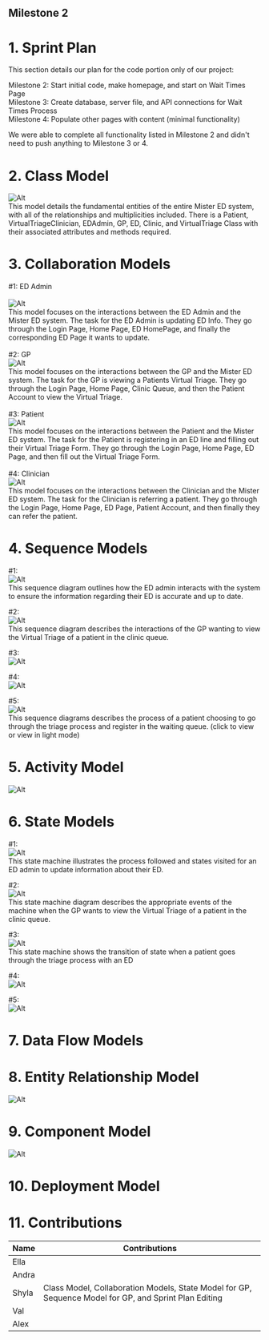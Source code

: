 ## Milestone 2

# 1. Sprint Plan

This section details our plan for the code portion only of our project:

Milestone 2: Start initial code, make homepage, and start on Wait Times Page <br>
Milestone 3: Create database, server file, and API connections for Wait Times Process <br>
Milestone 4: Populate other pages with content (minimal functionality) <br>

We were able to complete all functionality listed in Milestone 2 and didn't need to push anything to Milestone 3 or 4.

# 2. Class Model

  ![Alt](Diagrams/ClassDiagram.svg)
  <br> This model details the fundamental entities of the entire Mister ED system, with all of the relationships and multiplicities included. There is a Patient, VirtualTriageClinician, EDAdmin, GP, ED, Clinic, and VirtualTriage Class with their associated attributes and methods required. 

# 3. Collaboration Models

  #1: ED Admin  
  <br> 
  ![Alt](Diagrams/EDAdminCollaborationDiagram.drawio.svg) 
  <br>This model focuses on the interactions between the ED Admin and the Mister ED system. The task for the ED Admin is updating ED Info. They go through the Login Page, Home Page, ED HomePage, and finally the corresponding ED Page it wants to update.
  <br>  
  #2: GP
  <br>
  ![Alt](Diagrams/GPCollaborationDiagram.svg)
  <br>This model focuses on the interactions between the GP and the Mister ED system. The task for the GP is viewing a Patients Virtual Triage. They go through the Login Page, Home Page, Clinic Queue, and then the Patient Account to view the Virtual Triage. 
  <br>  
  #3: Patient
  <br>
   ![Alt](Diagrams/PatientCollaborationDiagram.svg)
   <br>This model focuses on the interactions between the Patient and the Mister ED system. The task for the Patient is registering in an ED line and filling out their Virtual Triage Form. They go through the Login Page, Home Page, ED Page, and then fill out the Virtual Triage Form. 
  <br>  
  #4: Clinician
  <br> 
   ![Alt](Diagrams/clinicianCollaborationDiagram.svg)
   <br>This model focuses on the interactions between the Clinician and the Mister ED system. The task for the Clinician is referring a patient. They go through the Login Page, Home Page, ED Page, Patient Account, and then finally they can refer the patient.
  <br>

# 4. Sequence Models

  #1: 
  <br> 
  ![Alt](Diagrams/EDAdminSequenceDiagram.drawio.svg)
  <br>This sequence diagram outlines how the ED admin interacts with the system to ensure the information regarding their ED is accurate and up to date.

  #2:
  <br>
  ![Alt](Diagrams/GPSequenceDiagram.drawio.svg) 
  <br>This sequence diagram describes the interactions of the GP wanting to view the Virtual Triage of a patient in the clinic queue.

  #3:
  <br>
  ![Alt](Diagrams/ClinicianSequence.svg)
  <br>
  
  #4:
  <br>
  ![Alt](Diagrams/Sequence_patient1.drawio.svg)
  <br>

  #5:
  <br>
  ![Alt](Diagrams/Patient_does_triage.drawio.svg)
  <br> This sequence diagrams describes the process of a patient choosing to go through the triage process and register in the waiting queue. (click to view or view in light mode) <br>

# 5. Activity Model
![Alt](Diagrams/SwimLane.svg)


# 6. State Models

  #1: 
  <br> 
  ![Alt](Diagrams/EDAdminStateMachinepng.png)
  <br> This state machine illustrates the process followed and states visited for an ED admin to update information about their ED.

  #2:
  <br>
  ![Alt](Diagrams/GPStateDiagram.svg) 
 <br>This state machine diagram describes the appropriate events of the machine when the GP wants to view the Virtual Triage of a patient in the clinic queue.

  #3:
  <br>
  ![Alt](Diagrams/Patient_triage_state_diagram.svg)
  <br> This state machine shows the transition of state when a patient goes through the triage process with an ED
  
  #4:
  <br>
  ![Alt](Diagrams/)
  <br>
  
  #5:
  <br>
  ![Alt](Diagrams/)
  <br>

# 7. Data Flow Models


# 8. Entity Relationship Model
 ![Alt](Diagrams/ERD.png)
  <br>

# 9. Component Model
 ![Alt](Diagrams/componentdiagram.png)
  <br>

# 10. Deployment Model


# 11. Contributions

| Name | Contributions | 
| ----------- | ---------------------- |
| Ella |  |
| Andra |  |
| Shyla | Class Model, Collaboration Models, State Model for GP, Sequence Model for GP, and Sprint Plan Editing|
| Val | | 
| Alex |  |

